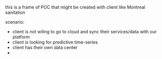 this is a frame of POC that might be created with client like Montreal sanitation

scenario:
- client is not wiling to go to cloud and sync their services/data with our platform
- client is looking for predictive time-series 
- client has their own data center 
- 